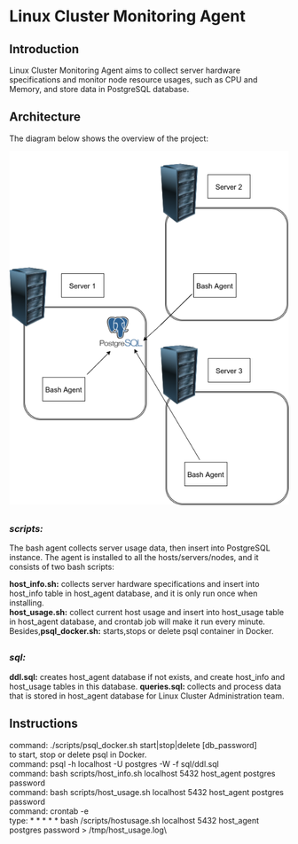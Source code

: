 # <h1>Linux Cluster Monitoring Agent

## <h2>Introduction
Linux Cluster Monitoring Agent aims to collect server hardware specifications and monitor node resource usages, such as CPU and Memory, and store data in PostgreSQL database.

## <h2>Architecture
The diagram below shows the overview of the project:
  
![image](https://raw.githubusercontent.com/jarviscanada/jarvis_data_eng_derek/feature_linux_sql/linux_sql/Picture/1.png)

## <h3>*scripts:*

The bash agent collects server usage data, then insert into PostgreSQL instance. The agent is installed to all the hosts/servers/nodes, and it consists of two bash scripts:

  **host_info.sh:** collects server hardware specifications and insert into host_info table in host_agent database, and it is only run once when installing.\
  **host_usage.sh:** collect current host usage and insert into host_usage table in host_agent database, and crontab job will make it run every minute.\
  Besides,**psql_docker.sh:** starts,stops or delete psql container in Docker.

## <h3>*sql:*
 
 **ddl.sql:** creates host_agent database if not exists, and create host_info and host_usage tables in this database. 
 **queries.sql:** collects and process data that is stored in host_agent database for Linux Cluster Administration team.
 
 ## <h2>Instructions
  command: ./scripts/psql_docker.sh start|stop|delete [db_password]\
  to start, stop or delete psql in Docker.\
  command: psql -h localhost -U postgres -W -f sql/ddl.sql\
  command: bash scripts/host_info.sh localhost 5432 host_agent postgres password\
  command: bash scripts/host_usage.sh localhost 5432 host_agent postgres password\
  command: crontab -e\
  type: * * * * * bash /scripts/hostusage.sh localhost 5432 host_agent postgres password > /tmp/host_usage.log\
  
  
